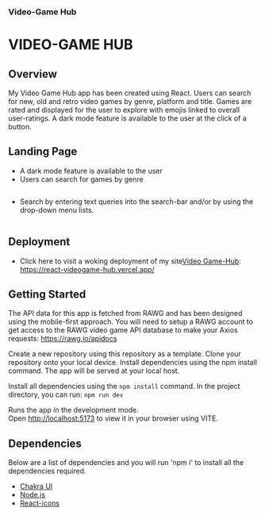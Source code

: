 ### Video-Game Hub

<p align="center">
  <h1>VIDEO-GAME HUB</h1>
</p>

## Overview

My Video Game Hub app has been created using React. Users can search for new, old and retro video games by genre, platform and title. Games are rated and displayed for the user to explore with emojis linked to overall user-ratings. A dark mode feature is available to the user at the click of a button.

## Landing Page

- A dark mode feature is available to the user
- Users can search for games by genre

<p align="center">
  <img src="">
</p>

- Search by entering text queries into the search-bar and/or by using the drop-down menu lists.

<p align="center">
  <img src="">
</p>

## Deployment

- Click here to visit a woking deployment of my site<a href="https://react-videogame-hub.vercel.app/">Video Game-Hub</a>: https://react-videogame-hub.vercel.app/

## Getting Started

The API data for this app is fetched from RAWG and has been designed using the mobile-first approach. You will need to setup a RAWG account to get access to the RAWG video game API database to make your Axios requests: https://rawg.io/apidocs

Create a new repository using this repository as a template. Clone your repository onto your local device. Install dependencies using the npm install command. The app will be served at your local host.

Install all dependencies using the `npm install` command.
In the project directory, you can run: `npm run dev`

Runs the app in the development mode.\
Open [http://localhost:5173](http://localhost:5173) to view it in your browser using VITE.

## Dependencies

Below are a list of dependencies and you will run 'npm i' to install all the dependencies required.

- [Chakra UI](https://chakra-ui.com/)
- [Node.js](https://nodejs.org/en/)
- [React-icons](https://react-icons.github.io/react-icons/)
